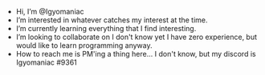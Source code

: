 - Hi, I’m @Igyomaniac
- I’m interested in whatever catches my interest at the time.
- I’m currently learning everything that I find interesting.
- I’m looking to collaborate on I don't know yet I have zero experience, but would like to learn programming anyway.
- How to reach me is PM'ing a thing here... I don't know, but my discord is Igyomaniac #9361

<!---
Igyomaniac/Igyomaniac is a ✨ special ✨ repository because its `README.md` (this file) appears on your GitHub profile.
You can click the Preview link to take a look at your changes.
--->
